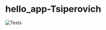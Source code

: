 # hello_app-Tsiperovich

![Tests](https://github.com/Stasoon/hello_app-Tsiperovich/actions/workflows/main-test.yml/badge.svg)

